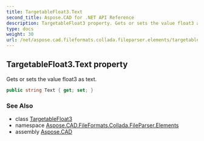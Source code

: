 ```yaml
---
title: TargetableFloat3.Text
second_title: Aspose.CAD for .NET API Reference
description: TargetableFloat3 property. Gets or sets the value float3 as text
type: docs
weight: 30
url: /net/aspose.cad.fileformats.collada.fileparser.elements/targetablefloat3/text/
---
```

## TargetableFloat3.Text property

Gets or sets the value float3 as text.

```csharp
public string Text { get; set; }
```

### See Also

* class [TargetableFloat3](../)
* namespace [Aspose.CAD.FileFormats.Collada.FileParser.Elements](../../targetablefloat3/)
* assembly [Aspose.CAD](../../../)


